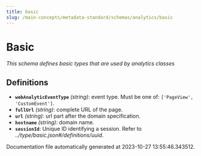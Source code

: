 ```yaml
---
title: basic
slug: /main-concepts/metadata-standard/schemas/analytics/basic
---
```


# Basic

*This schema defines basic types that are used by analytics classes*

## Definitions

- **`webAnalyticEventType`** *(string)*: event type. Must be one of: `['PageView', 'CustomEvent']`.
- **`fullUrl`** *(string)*: complete URL of the page.
- **`url`** *(string)*: url part after the domain specification.
- **`hostname`** *(string)*: domain name.
- **`sessionId`**: Unique ID identifying a session. Refer to *../type/basic.json#/definitions/uuid*.


Documentation file automatically generated at 2023-10-27 13:55:46.343512.
